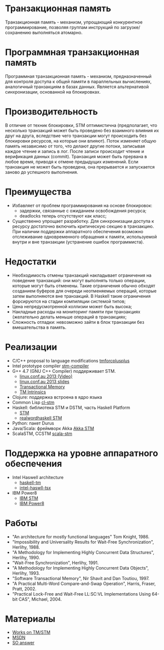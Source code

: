 Транзакционная память
=====================

Транзакционная память - механизм, упрощающий конкурентное программирование,
позволяя группам инструкций по загрузке/сохранению выполняться атомарно.

Программная транзакционная память
=================================

Программная транзакционная память - механизм, предназначенный для контроля
доступа к общей памяти в параллельных вычислениях, аналогичный транзакциям в
базах данных. Является альтернативой синхронизации, основанной на блокировках.

Производительность
==================

В отличие от техник блокировки, STM оптимистична (предполагает, что несколько
транзакций может быть проведено без взаимного влияния их друг на друга,
вследствие чего транзакции могут происходить без блокировки ресурсов, на которые
они влияют). Поток изменяет общую память независимо от того, что делают другие
потоки, записывая каждое чтение и запись в лог. После записи происходит чтение
и верификация данных (commit). Транзакция может быть прервана в любое время,
приводя к отмене предыдущих изменений. Если транзакция не может быть проведена,
она прерывается и запускается заново до успешного выполнения.

Преимущества
============

* Избавляет от проблем программирования на основе блокировок:
    * задержки, связанные с ожиданием освобождения ресурса;
	* deadlocks теперь отсутствуют как класс;
* Существенно упрощает разработку. Для синхронизации доступа к ресурсу
достаточно включить критическую секцию в транзакцию. При наличии поддержки
аппаратного обеспечения возможно отслеживание одновременного обращения к
памяти, используемой внутри и вне транзакции (устранение ошибок программиста).

Недостатки
==========
* Необходимость отмены транзакций накладывает ограничения на поведение
транзакций: они могут выполнять только операции, которые могут быть отменены.
Такие ограничения обычно обходят созданием буферов для очереди неотменяемых
операций, которые затем выполняются вне транзакций. В Haskell такие
ограничения форсируются на стадии компиляции системой типов;
* Цена непредусмотренной коллизии может быть высока;
* Накладные расходы на мониторинг памяти при транзакциях (желательно делать
меньше операций в транзакциях;
* Сложность отладки: невозможно зайти в блок транзакции без вмешательства в
память.

Реализации
==========

* C/C++ proposal to language modifications
[tmforcplusplus](https://sites.google.com/site/tmforcplusplus/)
* Intel prototype compiler
[stm-compiler](http://software.intel.com/en-us/articles/intel-c-stm-compiler-prototype-edition/)
* G++ 4.7 (GNU C++ Compiler) поддерживает STM.
    * [linux.conf.au 2013 (Video)](http://youtu.be/y906i0xtP8E)
	* [linux.conf.au 2013 slides](http://www-users.cs.umn.edu/~boutcher/stm/)
	* [Transactional Memory](http://gcc.gnu.org/wiki/TransactionalMemory)
	* [TM Intrinsics](http://gcc.gnu.org/onlinedocs/gcc/X86-transactional-memory-intrinsics.html)
* Clojure: поддержка встроена в ядро языка
* Common Lisp
[cl-stm](http://common-lisp.net/project/cl-stm/)
* Haskell: библиотека STM и DSTM, часть Haskell Platform
    * [STM](http://www.haskell.org/haskellwiki/Software_transactional_memory)
	* [realwordhaskell STM](http://book.realworldhaskell.org/read/software-transactional-memory.html)
* Python: пакет Durus
* Java/Scala: фреймворк Akka
[Akka STM](http://doc.akka.io/docs/akka/2.1.4/java/stm.html)
* ScalaSTM, CCSTM
[scala-stm](http://nbronson.github.io/scala-stm/)

Поддержка на уровне аппаратного обеспечения	
===========================================

* Intel Haswell architecture
    * [haskell-tm](http://www.realworldtech.com/haswell-tm/)
	* [intel-haswll-tsx](http://www.bit-tech.net/news/hardware/2012/02/09/intel-haswell-tsx/)
* IBM Power8
    * [IBM STM](http://arstechnica.com/gadgets/2011/08/ibms-new-transactional-memory-make-or-break-time-for-multithreaded-revolution/)
	* [IBM Power8](http://forums.theregister.co.uk/forum/1/2013/08/27/ibm_power8_server_chip/)

Работы
======

* "An architecture for mostly functional languages" Tom Knight, 1986.
* "Impossibility and Universality Results for Wait-Free Synchronization", Herlihy, 1988.
* "A Methodology for Implementing Highly Concurrent Data Structures", Herlihy, 1990.
* "Wait-Free Synchronization", Herlihy, 1991.
* "A Methodology for Implementing Highly Concurrent Data Objects", Herlihy, 1993.
* "Software Transactional Memory", Nir Shavit and Dan Toutiou, 1997.
* "A Practical Multi-Word Compare-and-Swap Operation", Harris, Fraser, Pratt, 2002.
* "Practical Lock-Free and Wait-Free LL:SC:VL Implementations Using 64-bit CAS", Michael, 2004.

Материалы
=========

* [Works on TM/STM](http://research.cs.wisc.edu/trans-memory/biblio/index.html)
* [MSDN](http://blogs.msdn.com/b/devdev/archive/2005/10/20/483247.aspx)
* [SO answer](http://stackoverflow.com/questions/11255640/what-is-transactional-memory)
